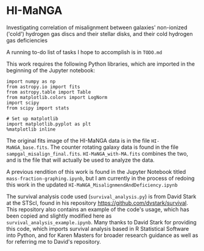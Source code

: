 # HI-MaNGA
Investigating correlation of misalignment between galaxies' non-ionized ('cold') hydrogen gas discs and their stellar disks, and their cold hydrogen gas deficiencies

A running to-do list of tasks I hope to accomplish is in `TODO.md`

This work requires the following Python libraries, which are imported in the beginning of the Jupyter notebook:

```
import numpy as np
from astropy.io import fits
from astropy.table import Table
from matplotlib.colors import LogNorm
import scipy
from scipy import stats

# Set up matplotlib
import matplotlib.pyplot as plt
%matplotlib inline
```

The original fits image of the HI-MaNGA data is in the file `HI-MaNGA_base.fits`.
The counter rotating galaxy data is found in the file `sampgal_misalign_final.fits`.
`HI-MaNGA_with-MA.fits` combines the two, and is the file that will actually be used to analyze the data.

A previous rendition of this work is found in the Jupyter Notebook titled `mass-fraction-graphing.ipynb`, but I am
currently in the process of redoing this work in the updated `HI-MaNGA_MisalignmendAndDeficiency.ipynb`

The survival analysis code used (`survival_analysis.py`) is from David Stark at the STScI, found in
his repository https://github.com/dvstark/survival. This repository also contains an example of the code's usage,
which has been copied and slightly modified here as `survival_analysis_example.ipynb`. Many thanks to David Stark for
providing this code, which imports survival analysis based in R Statistical Software into Python, and for Karen Masters
for broader research guidance as well as for referring me to David's repository.